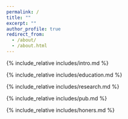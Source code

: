 ```yaml
---
permalink: /
title: ""
excerpt: ""
author_profile: true
redirect_from: 
  - /about/
  - /about.html
---
```


<span class='anchor' id='about-me'></span>
{% include_relative includes/intro.md %}

<span class='anchor' id='-educations'></span>

{% include_relative includes/education.md %}

<span class='anchor' id='-experience'></span>

{% include_relative includes/research.md %}

<span class='anchor' id='-publications'></span>

{% include_relative includes/pub.md %}

<span class='anchor' id='-honors-and-awards'></span>

{% include_relative includes/honers.md %}

